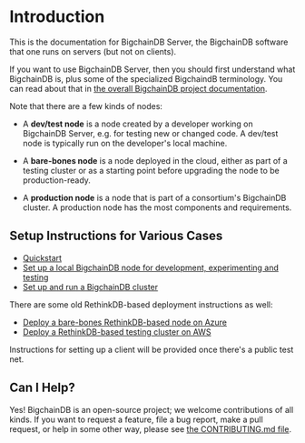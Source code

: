 # Introduction

This is the documentation for BigchainDB Server, the BigchainDB software that one runs on servers (but not on clients).

If you want to use BigchainDB Server, then you should first understand what BigchainDB is, plus some of the specialized BigchaindB terminology. You can read about that in [the overall BigchainDB project documentation](https://docs.bigchaindb.com/en/latest/index.html).

Note that there are a few kinds of nodes:

- A **dev/test node** is a node created by a developer working on BigchainDB Server, e.g. for testing new or changed code. A dev/test node is typically run on the developer's local machine.

- A **bare-bones node** is a node deployed in the cloud, either as part of a testing cluster or as a starting point before upgrading the node to be production-ready.

- A **production node** is a node that is part of a consortium's BigchainDB cluster. A production node has the most components and requirements.


## Setup Instructions for Various Cases

* [Quickstart](quickstart.html)
* [Set up a local BigchainDB node for development, experimenting and testing](dev-and-test/index.html)
* [Set up and run a BigchainDB cluster](clusters.html)

There are some old RethinkDB-based deployment instructions as well:

* [Deploy a bare-bones RethinkDB-based node on Azure](appendices/azure-quickstart-template.html)
* [Deploy a RethinkDB-based testing cluster on AWS](appendices/aws-testing-cluster.html)

Instructions for setting up a client will be provided once there's a public test net.


## Can I Help?

Yes! BigchainDB is an open-source project; we welcome contributions of all kinds. If you want to request a feature, file a bug report, make a pull request, or help in some other way, please see [the CONTRIBUTING.md file](https://github.com/bigchaindb/bigchaindb/blob/master/CONTRIBUTING.md).
